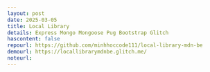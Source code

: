 ```yaml
---
layout: post
date: 2025-03-05
title: Local Library
details: Express Mongo Mongoose Pug Bootstrap Glitch
hascontent: false
repourl: https://github.com/minhhoccode111/local-library-mdn-be
demourl: https://locallibrarymdnbe.glitch.me/
noteurl:
---
```


